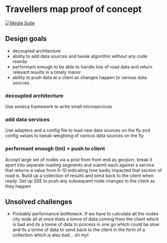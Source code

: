 Travellers map proof of concept
===============================

[![Media Suite](http://mediasuite.co.nz/ms-badge.png)](http://mediasuite.co.nz)

## Design goals

- decoupled architecture 
- ability to add data sources and tweak algorithm without any code rewrite
- performant enough to be able to handle lots of road data and return relevant results in a timely manor
- ability to push data at a client as changes happen to various data sources

### decoupled architecture
Use seneca framework to write small microservices

### add data services
Use adapters and a config file to load new data sources on the fly and config values to tweak weighting of various 
data sources on the fly

### performant enough (tm) + push to client
Accept large set of nodes via a post from front end as geojson, break it apart into separate roading segments and submit each against a service that returns a value from 0-10 indicating how badly impacted that section of road is. Build up a
collection of results and send back to the client when ready. Set up SSE to push any subsequent node changes to the client
as they happen

## Unsolved challenges

- Probably performance bottleneck. If we have to calculate all the nodes city wide all at once thats a tonne of data coming from the client which is bad and its a tonne of data to process in one go which could be slow and its a tonne of data to send back to the client in the form of a collection which is also bad... oh my!
